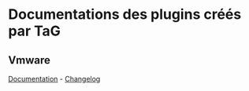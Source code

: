 # Documentations des plugins créés par TaG

## Vmware 
[Documentation](/plugins/vmware/index.md) - [Changelog](/plugins/vmware/changelog.md)